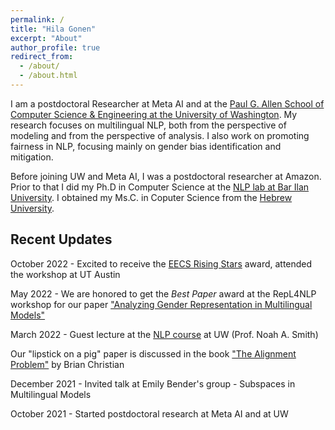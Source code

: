```yaml
---
permalink: /
title: "Hila Gonen"
excerpt: "About"
author_profile: true
redirect_from: 
  - /about/
  - /about.html
---
```


I am a postdoctoral Researcher at Meta AI and at the [Paul G. Allen School of Computer Science & Engineering at the University of Washington](https://www.cs.washington.edu/). My research focuses on multilingual NLP, both from the perspective of modeling and from the perspective of analysis. I also work on promoting fairness in NLP, focusing mainly on gender bias identification and mitigation.

Before joining UW and Meta AI, I was a postdoctoral researcher at Amazon. Prior to that I did my Ph.D in Computer Science at the [NLP lab at Bar Ilan University](https://biu-nlp.github.io/). I obtained my Ms.C. in Coputer Science from the [Hebrew University](https://www.cs.huji.ac.il/).


Recent Updates
------

October 2022 - Excited to receive the [EECS Rising Stars](https://risingstars.utexas.edu/) award, attended the workshop at UT Austin

May 2022 - We are honored to get the *Best Paper* award at the RepL4NLP workshop for our paper ["Analyzing Gender Representation in Multilingual Models"](https://arxiv.org/pdf/2204.09168.pdf)

March 2022 - Guest lecture at the [NLP course](https://courses.cs.washington.edu/courses/csep517/) at UW (Prof. Noah A. Smith)

Our "lipstick on a pig" paper is discussed in the book ["The Alignment Problem"](https://brianchristian.org/the-alignment-problem/) by Brian Christian

December 2021 - Invited talk at Emily Bender's group - Subspaces in Multilingual Models

October 2021 - Started postdoctoral research at Meta AI and at UW
